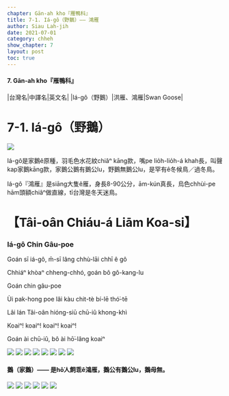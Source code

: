 ```yaml
---
chapter: Gān-ah kho『雁鴨科』
title: 7-1. Iá-gô（野鵝）—— 鴻雁
author: Siau Lah-jih
date: 2021-07-01
category: chheh
show_chapter: 7
layout: post
toc: true
---
```


#### 7. Gān-ah kho『雁鴨科』

|台灣名|中譯名|英文名|
|Iá-gô（野鵝）|洪雁、鴻雁|Swan Goose|


# 7-1. Iá-gô（野鵝）

![](../too5/07/07-1-4.野鵝.jpg)


Iá-gô是家鵝ê原種，羽毛色水花紋chiâⁿ kāng款，嘴pe lio̍h-lio̍h-á khah長，叫聲kap家鵝kāng款，家鵝公鵝有鵝公lu，野鵝無鵝公lu，是罕有ê冬候鳥／過冬鳥。

Iá-gô『鴻雁』是siāng大隻ê雁，身長8-90公分，ām-kún真長，烏色chhùi-pe hām頭額chiâⁿ做直線，tī台灣是冬天迷鳥。
	

# 【Tâi-oân Chiáu-á Liām Koa-si】

### **Iá-gô Chin Gâu-poe**

Goán sī iá-gô, m̄-sī lâng chhù-lāi chhī ê gô

Chhiáⁿ khòaⁿ chheng-chhó, goán bô gô-kang-lu

Goán chin gâu-poe

Ùi pak-hong poe lâi kàu chit-tè bí-lē thó͘-tē

Lâi lán Tâi-oân hióng-siū chū-iû khong-khì

Koaiⁿ! koaiⁿ! koaiⁿ! koaiⁿ!

Goán ài chū-iû, bô ài hō͘-lâng koaiⁿ


![](../too5/07/07-1-3.野鵝.jpg)
![](../too5/07/07-1-2.野鵝.jpg)
![](../too5/07/07-1-1.野鵝.jpg)
![](../too5/07/07-1-5.野鵝.jpg)
![](../too5/07/07-1-6.野鵝.jpg)
![](../too5/07/07-1-7.野鵝.jpg)
![](../too5/07/07-1-8.野鵝.jpg)
![](../too5/07/07-1-9.野鵝.jpg)

#### 鵝（家鵝）—— 是hō͘人飼乖ê鴻雁，鵝公有鵝公lu，鵝母無。

![](../too5/07/07-1-1.家鵝.jpg)
![](../too5/07/07-1-2.家鵝.jpg)
![](../too5/07/07-1-3.家鵝.jpg)
![](../too5/07/07-1-4.家鵝.jpg)
![](../too5/07/07-1-5.家鵝.jpg)
![](../too5/07/07-1-6.家鵝.jpg)

